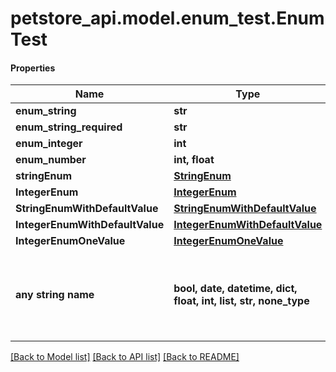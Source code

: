 # petstore_api.model.enum_test.EnumTest

#### Properties
Name | Type | Description | Notes
------------ | ------------- | ------------- | -------------
**enum_string** | **str** |  | [optional] 
**enum_string_required** | **str** |  | 
**enum_integer** | **int** |  | [optional] 
**enum_number** | **int, float** |  | [optional] 
**stringEnum** | [**StringEnum**](StringEnum.md) |  | [optional] 
**IntegerEnum** | [**IntegerEnum**](IntegerEnum.md) |  | [optional] 
**StringEnumWithDefaultValue** | [**StringEnumWithDefaultValue**](StringEnumWithDefaultValue.md) |  | [optional] 
**IntegerEnumWithDefaultValue** | [**IntegerEnumWithDefaultValue**](IntegerEnumWithDefaultValue.md) |  | [optional] 
**IntegerEnumOneValue** | [**IntegerEnumOneValue**](IntegerEnumOneValue.md) |  | [optional] 
**any string name** | **bool, date, datetime, dict, float, int, list, str, none_type** | any string name can be used but the value must be the correct type | [optional]

[[Back to Model list]](../../README.md#documentation-for-models) [[Back to API list]](../../README.md#documentation-for-api-endpoints) [[Back to README]](../../README.md)

